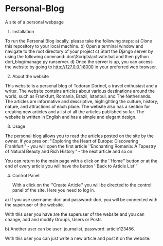 # Personal-Blog
A site of a personal webpage

1. Installation

To run the Personal Blog locally, please take the following steps: a) Clone this repository to your local machine.
b) Open a terminal window and navigate to the root directory of your project
c) Start the Django server by using the following command: dori\Scripts\activate.bat and then python dori_blog/manage.py runserver. 
d) Once the server is up, you can access the website by going to http://127.0.0.1:8000 in your preferred web browser.

2. About the website
   
This website is a personal blog of Todoran Dorinel, a travel enthusiast and a writer. The website contains articles about various destinations around the world, such as Frankfurt, Romania, Brazil, Istanbul, and The Netherlands. The articles are informative and descriptive, highlighting the culture, history, nature, and attractions of each place. The website also has a section for creating new articles and a list of all the articles published so far. The website is written in English and has a simple and elegant design.

3. Usage
   
The personal blog allows you to read the articles posted on the site by the owner.
If you pres on:
''Exploring the Heart of Europe: Discovering Frankfurt'' - you will open the first article
''Enchanting Romania: A Tapestry of Natural Beauty and Rich History'' - the next article and so on

You can return to the main page with a click on the ''Home'' button or at the end of every article you will have the button ''Back to Article List''

4. Control Panel

   With a click on the ''Create Article'' you will be directed to the control panel of the site. Here you need to log in.

a) If you use username: dori and password: dori, you will be connected with the superuser of the website.

With this user you have are the superuser of the website and you can change, add and modify Groups, Users or Posts

b) Another user can be user: journalist, password: article123456. 

With this user you can just write a new article and post it on the website.
   

